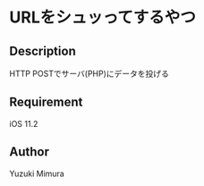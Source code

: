 # URLをシュッってするやつ


## Description
HTTP POSTでサーバ(PHP)にデータを投げる


## Requirement
iOS 11.2

## Author
Yuzuki Mimura
